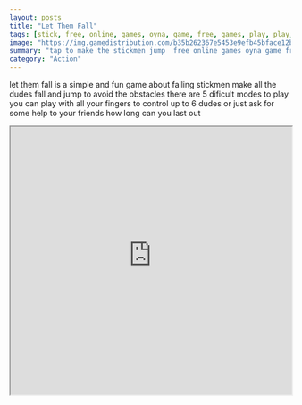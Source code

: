```yaml
---
layout: posts
title: "Let Them Fall"
tags: [stick, free, online, games, oyna, game, free, games, play, play, games]
image: "https://img.gamedistribution.com/b35b262367e5453e9efb45bface12b27.jpg"
summary: "tap to make the stickmen jump  free online games oyna game free games play play games"
category: "Action"
---
```


let them fall is a simple and fun game about falling stickmen make all the dudes fall and jump to avoid the obstacles there are 5 dificult modes to play you can play with all your fingers to control up to 6 dudes or just ask for some help to your friends how long can you last out

<iframe width="100%" height="480px;" src="https://html5.gamedistribution.com/b35b262367e5453e9efb45bface12b27/"></iframe>
